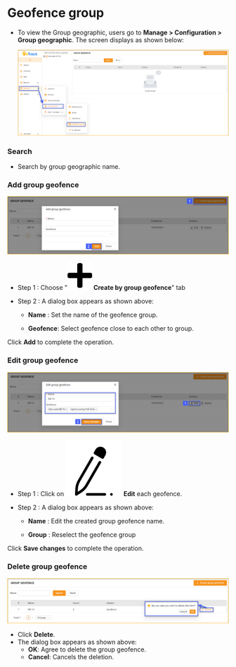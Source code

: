 # Geofence group 

* To view the Group geographic, users go to **Manage > Configuration > Group geographic**. The screen displays as shown below:

    <span style="display:block;text-align:left">![Interface Web](/docs/assets/images//web-english/map/group-geographic.png)

### Search

* Search by group geographic name.

### Add group geofence

<span style="display:block;text-align:left">![Interface Web](/docs/assets/images//web-english/map/add-group-geographic.png)

* Step 1 : Choose "**<span class="icon-left svg-filter-tick">![Ok](/docs/assets/images/web-interface/icon/SVG/plus.svg) Create by group geofence**" tab
* Step 2 : A dialog box appears as shown above:

    * **Name** : Set the name of the geofence group.

    * **Geofence**: Select geofence close to each other to group.

Click **Add** to complete the operation.

### Edit group geofence

<span style="display:block;text-align:left">![Interface Web](/docs/assets/images//web-english/map/edit-group-geographic.png)

* Step 1 : Click on <span class="icon-left svg-filter-serch">![Ok](/docs/assets/images/web-interface/icon/SVG/icons8-edit.svg) **Edit** each geofence.
* Step 2 : A dialog box appears as shown above:

     * **Name** : Edit the created group geofence name.
    
    * **Group** : Reselect the geofence group

Click **Save changes** to complete the operation.
  
### Delete group geofence

<span style="display:block;text-align:left">![Interface Web](/docs/assets/images//web-english/map/delete-group-geographic.png)
  

* Click **Delete**.
* The dialog box appears as shown above:
    * **OK**: Agree to delete the group geofence.
    * **Cancel**: Cancels the deletion.